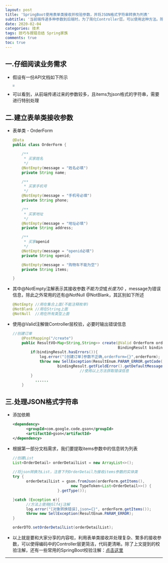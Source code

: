 ```yaml
---
layout: post
title: 'SpringBoot使用表单类接收并校验参数，并将JSON格式字符串转换为列表'
subtitle: '当前端传递多种参数到后端时，为了简化Controller层，可以使用这种方法。除此之外，本文还向大家介绍如何将前端传来的JSON格式字符串转换为我们需要的数据。'
date: 2020-02-04
categories: 技术
tags: 技巧与报错总结 Spring家族
comments: true
toc: true
---
```


## 一.仔细阅读业务需求

* 假设有一份API文档如下所示

  <img src="../../../assets/img/SpringBoot使用表单类接收复杂参数/p1.png" style="zoom:38%;" />

* 可以看到，从前端传递过来的参数较多，且items为json格式的字符串，需要进行特别处理



## 二.建立表单类接收参数

* 表单类 - OrderForm

  ~~~java
  @Data
  public class OrderForm {
  
      /**
       * 买家姓名
       */
      @NotEmpty(message = "姓名必填")
      private String name;
  
      /**
       * 买家手机号
       */
      @NotEmpty(message = "手机号必填")
      private String phone;
  
      /**
       * 买家地址
       */
      @NotEmpty(message = "地址必填")
      private String address;
  
      /**
       * 买家openid
       */
      @NotEmpty(message = "openid必填")
      private String openid;
  
      @NotEmpty(message = "购物车不能为空")
      private String items;
  
  }
  ~~~

* 其中@NotEmpty注解表示其接收参数*不能为空*或*长度为0* ，message为错误信息，除此之外常用的还有@NotNull @NotBlank，其区别如下所述

  ```java
  @NotEmpty //用在集合上面(不能注释枚举)
  @NotBlank //用在String上面
  @NotNull  //用在所有类型上面
  ```

* 使用@Valid注解做Controller层校验，必要时输出错误信息

  ~~~java
  //创建订单
      @PostMapping("/create")
      public ResultVO<Map<String,String>> create(@Valid OrderForm orderForm,
                                                 BindingResult bindingResult){
          if(bindingResult.hasErrors()){
              log.error("[创建订单]参数不正确,orderForm={}",orderForm);
              throw new SellException(ResultEnum.PARAM_ERROR.getCode(),
                      bindingResult.getFieldError().getDefaultMessage());
            					//使用以上方法获取错误信息
          }
  			......
      }
  ~~~



## 三.处理JSON格式字符串

* 添加依赖

  ~~~xml
  <dependency>
  		<groupId>com.google.code.gson</groupId>
  		<artifactId>gson</artifactId>
  </dependency>
  ~~~

* 根据第一部分文档需求，我们要提取items参数中的信息转为列表

  ~~~java
  //创建List
  List<OrderDetail> orderDetailList = new ArrayList<>();
         
  //将json转换为List，注意下列OrderDetail为接收items参数的实体类
  try {
  		orderDetailList = gson.fromJson(orderForm.getItems(),
               				new TypeToken<List<OrderDetail>>() {
                      }.getType()); 
  
  }catch (Exception e){
    	//方法上使用@Slf4j注解
  		log.error("[对象转换错误],json={}", orderForm.getItems());
  		throw new SellException(ResultEnum.PARAM_ERROR);
  }
  
  orderDTO.setOrderDetailList(orderDetailList);
  ~~~

* 以上就是要和大家分享的内容啦，利用表单类接收并处理复杂、繁多的接收参数，可以使得编码中的Controller层更简洁，代码更清晰。除了上文提到的校验注解，还有一些常用的SpringBoot校验注解：[点击这里](https://ba-nana.github.io/2020/02/04/SpringBoot%E4%B8%AD%E5%B8%B8%E7%94%A8%E7%9A%84%E6%A0%A1%E9%AA%8C%E6%B3%A8%E8%A7%A3.html)

------

